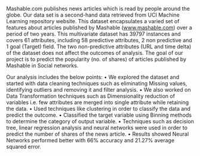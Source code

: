 Mashable.com publishes news articles which is read by people around the globe. Our data set is a second-hand data retrieved from UCI Machine Learning repository website. This dataset encapsulates a varied set of features about articles published by Mashable (www.mashable.com) over a period of two years. This multivariate dataset has 39797 instances and covers 61 attributes, including 58 predictive attributes, 2 non predictive and 1 goal (Target) field. The two non-predictive attributes (URL and time delta) of the dataset does not affect the outcomes of analysis. The goal of our project is to predict the popularity (no. of shares) of articles published by Mashable in Social networks.


Our analysis includes the below points:
•	We explored the dataset and started with data cleaning techniques such as eliminating Missing values, identifying outliers and removing it and filter analysis.
•	We also worked on Data Transformation techniques such as Dimensionality reduction of variables i.e. few attributes are merged into single attribute while retaining the data.
•	Used techniques like clustering in order to classify the data and predict the outcome.
•	Classified the target variable using Binning methods to determine the category of output variable.
•	Techniques such as decision tree, linear regression analysis and neural networks were used in order to predict the number of shares of the news article.
•	Results showed Neural Networks performed better with 66% accuracy and 21.27% average squared error.

